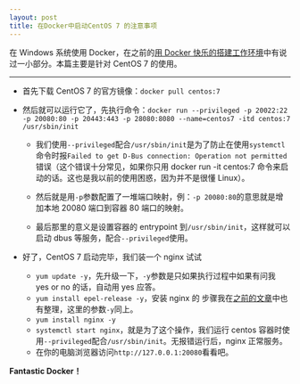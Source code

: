 ```yaml
---
layout: post
title: 在Docker中启动CentOS 7 的注意事项
---
```


在 Windows 系统使用 Docker，在之前的[用 Docker 快乐的搭建工作环境](./2019-9-12-Post2-Prepare-Dev-Environment-with-Docker.md)中有说过一小部分。本篇主要是针对 CentOS 7 的使用。

---

- 首先下载 CentOS 7 的官方镜像：`docker pull centos:7`

- 然后就可以运行它了，先执行命令：`docker run --privileged -p 20022:22 -p 20080:80 -p 20443:443 -p 28080:8080 --name=centos7 -itd centos:7 /usr/sbin/init`

  - 我们使用`--privileged`配合`/usr/sbin/init`是为了防止在使用`systemctl`命令时报`Failed to get D-Bus connection: Operation not permitted`错误（这个错误十分常见，如果你只用 docker run -it centos:7 命令来启动的话。这也是我以前的使用困惑，因为并不是很懂 Linux）。

  - 然后就是用`-p`参数配置了一堆端口映射，例：`-p 20080:80`的意思就是增加本地 20080 端口到容器 80 端口的映射。

  - 最后那里的意义是设置容器的 entrypoint 到`/usr/sbin/init`，这样就可以启动 dbus 等服务，配合`--privileged`使用。

- 好了，CentOS 7 启动完毕，我们装一个 nginx 试试

  - `yum update -y`，先升级一下，`-y`参数是只如果执行过程中如果有问我 yes or no 的话，自动用 yes 应答。
  - `yum install epel-release -y`，安装 nginx 的 步骤我在[之前的文章](./2019-9-17-Setup-nginx-on-new-installed-CentOS7.md)中也有整理，这里的参数`-y`同上。
  - `yum install nginx -y`
  - `systemctl start nginx`，就是为了这个操作，我们运行 centos 容器时使用`--privileged`配合`/usr/sbin/init`。无报错运行后，nginx 正常服务。
  - 在你的电脑浏览器访问`http://127.0.0.1:20080`看看吧。

**Fantastic Docker！**
